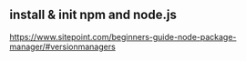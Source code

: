 ## install & init npm and node.js

https://www.sitepoint.com/beginners-guide-node-package-manager/#versionmanagers

